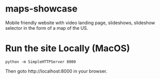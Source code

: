 # maps-showcase
Mobile friendly website with video landing page, slideshows, slideshow selector in the form of a map of the US.

# Run the site Locally (MacOS)

    python -m SimpleHTTPServer 8000

Then goto http://localhost:8000 in your browser.